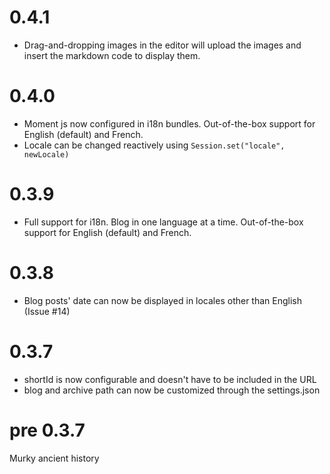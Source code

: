 
0.4.1
=====

* Drag-and-dropping images in the editor will upload the images and insert the markdown code to display them.

0.4.0
=====

* Moment js now configured in i18n bundles. Out-of-the-box support for English (default) and French.
* Locale can be changed reactively using `Session.set("locale", newLocale)`

0.3.9
=====

* Full support for i18n. Blog in one language at a time. Out-of-the-box support for English (default) and French.

0.3.8
=====

* Blog posts' date can now be displayed in locales other than English (Issue #14)

0.3.7
=====

* shortId is now configurable and doesn't have to be included in the URL
* blog and archive path can now be customized through the settings.json

pre 0.3.7
=========

Murky ancient history
